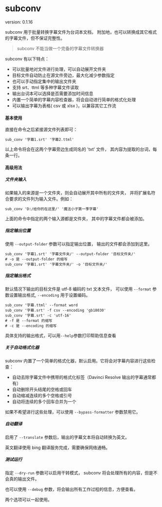 # subconv

version: 0.1.16

subconv 用于批量转换字幕文件为台词本文档，
附加地，也可以转换成其它格式的字幕文件，但不保证完整性。

>subconv 不能当做一个完备的字幕文件转换器

subconv 有以下特点：
- 可以批量地对文件进行处理，可以自动展开文件夹
- 目标文件自动防止在源文件旁边，最大化减少参数指定
- 也可以手动指定集中的输出文件夹
- 支持 srt、ttml 等多种字幕文件读取
- 输出台词本可以选择是否需要添加时间信息
- 内置一个简单的字幕内容检查器，将会自动进行简单的格式化处理
- 可以输出字幕为表格( csv 或 xlsx )，以兼容其它工作流

#### 基本使用

直接在命令之后紧接源文件列表即可：

```shell
sub_conv '字幕1.srt' '字幕2.ttml'
```

以上命令将会在这两个字幕旁边生成同名的 'txt' 文件，
其内容为提取的台词，每条一行。

#### 高级用法

##### 文件夹输入

如果输入的来源是一个文件夹，则会自动展开其中所有的文件夹，
并将扩展名符合要求的文件列为输入文件。例如：

```shell
sub_conv 'D:/给你的在这里/' '魔法小子第一季字幕'
```

上面的命令中指定的两个输入源都是文件夹，
其中的字幕文件都会被添加。

##### 指定输出位置

使用 `--output-folder` 参数可以指定输出位置，
输出的文件都会添加到这里。

```shell
sub_conv '字幕1.srt' '字幕文件夹/' --output-folder '目标文件夹/'
# -o 是 --output-folder 的缩写
sub_conv '字幕1.srt' '字幕文件夹/' -o '目标文件夹/'
```

##### 指定输出格式

默认情况下输出的目标文件是 utf-8 编码的 txt 文本文件，
可以使用 `--format` 参数设置输出格式, `--encoding` 用于设置编码。

```shell
sub_conv '字幕.ttml' --format word 
sub_conv '字幕.srt' -f csv --encoding 'gb18030'
sub_conv '字幕.srt' -c 'utf-16'
# -f 是 --format 的缩写
# -c 是 --encoding 的缩写
```

具体支持的输出格式，可以用`--help`参数打印帮助信息查看

##### 关于自动格式化器

subconv 内置了一个简单的格式化器，默认启用。它将会对字幕内容进行这些检查：
- 自动去除字幕文件中携带的格式化标签（Davinci Resolve 输出的字幕通常都有）
- 自动删除开头结尾的空格或回车
- 自动缩减连续的多个空格或引号
- 自动将连续的多个回车合并为一个

如果不希望进行这些处理，可以使用 `--bypass-formatter` 参数禁用它。

##### 自动翻译

启用了 `--translate` 参数后，输出的字幕文本将自动转换为英文。

英文翻译使用 bing 翻译服务完成，需要确保网络通畅。

##### 测试运行
指定 `--dry-run` 参数可以启用干转模式，
subconv 将会处理所有的内容，但是不会真的输出文件。

也可以使用 `--debug` 参数，将会输出所有工作过程的信息，方便查看。

两个选项可以一起使用。